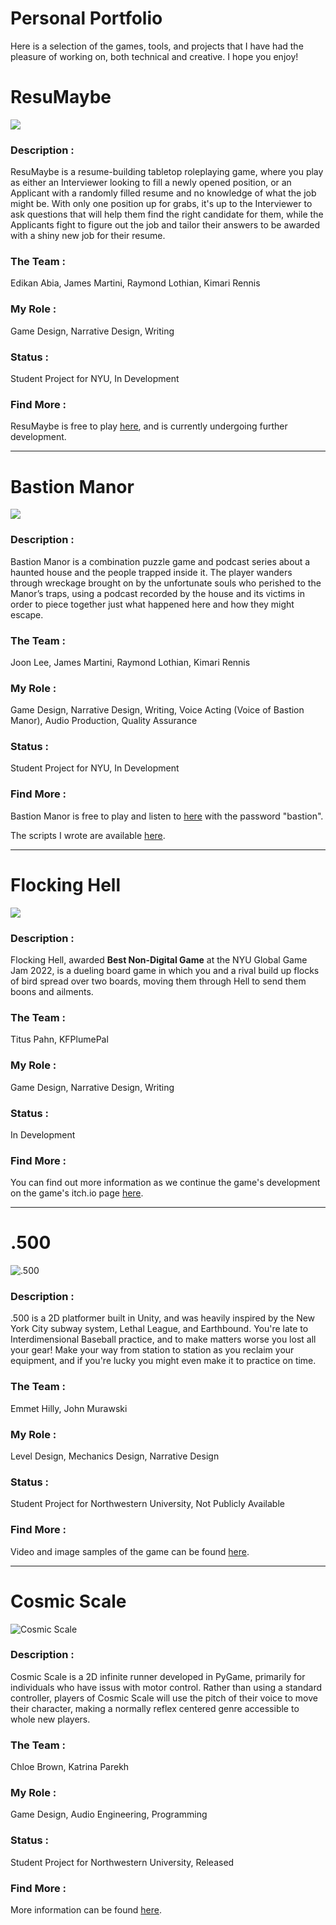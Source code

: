 # Personal Portfolio
Here is a selection of the games, tools, and projects that I have had the pleasure of working on, both technical and creative. I hope you enjoy!
<br>

 
<h1>ResuMaybe</h1>

<img src="docs/assets/images/ResuMaybe Materials.jpg">

<h3> </h3>

<h3> Description : </h3>

ResuMaybe is a resume-building tabletop roleplaying game, where you play as either an Interviewer looking to fill a newly opened position, or an Applicant with a randomly filled resume and no knowledge of what the job might be. With only one position up for grabs, it's up to the Interviewer to ask questions that will help them find the right candidate for them, while the Applicants fight to figure out the job and tailor their answers to be awarded with a shiny new job for their resume. 

<h3>  </h3> 

<h3> The Team : </h3> Edikan Abia, James Martini, Raymond Lothian, Kimari Rennis

<h3>  </h3> 

<h3> My Role : </h3> Game Design, Narrative Design, Writing  

<h3>  </h3> 

<h3> Status : </h3> Student Project for NYU, In Development 

<h3>  </h3> 

<h3> Find More : </h3> 

ResuMaybe is free to play [here](https://heliosraapollo.itch.io/resumaybe), and is currently undergoing further development. 



 ---
 
<h1>Bastion Manor</h1>

<img src="docs/assets/images/Bastion Manor Logo-1.png">

<h3> </h3>

<h3> Description : </h3>

Bastion Manor is a combination puzzle game and podcast series about a haunted house and the people trapped inside it. The player wanders through wreckage brought on by the unfortunate souls who perished to the Manor’s traps, using a podcast recorded by the house and its victims in order to piece together just what happened here and how they might escape. 
<h3>  </h3> 

<h3> The Team : </h3> Joon Lee, James Martini, Raymond Lothian, Kimari Rennis

<h3>  </h3> 

<h3> My Role : </h3> Game Design, Narrative Design, Writing, Voice Acting (Voice of Bastion Manor), Audio Production, Quality Assurance  

<h3>  </h3> 

<h3> Status : </h3> Student Project for NYU, In Development 

<h3>  </h3> 

<h3> Find More : </h3> 

Bastion Manor is free to play and listen to [here](https://jamesmartini.itch.io/bastion-manor) with the password "bastion". 

The scripts I wrote are available [here](https://drive.google.com/drive/folders/1JLT-702vZ0E-lhqnwVHlqW2OcNgdbOwZ?usp=sharing). 

 ---
 
 <h1>Flocking Hell</h1>

<img src="docs/assets/images/Flocking Hell Logo-1.png">

<h3> Description : </h3>

Flocking Hell, awarded **Best Non-Digital Game** at the NYU Global Game Jam 2022, is a dueling board game in which you and a rival build up  flocks of bird spread over two boards, moving them through Hell to send them boons and ailments.  

<h3>  </h3> 

<h3> The Team : </h3> Titus Pahn, KFPlumePal  

<h3>  </h3> 

<h3> My Role : </h3> Game Design, Narrative Design, Writing  

<h3>  </h3> 

<h3> Status : </h3> In Development  

<h3>  </h3> 

<h3> Find More : </h3> 

You can find out more information as we continue the game's development on the game's itch.io page [here](https://heliosraapollo.itch.io/flocking-hell?secret=Fl0fKisAXHtmMLYlcXu6GBHopY). 


 ---

<h1>.500</h1>

![.500](./docs/assets/images/500_Sample_1.gif)

<h3> Description :</h3> .500 is a 2D platformer built in Unity, and was heavily inspired by the New York City subway system, Lethal League, and Earthbound.  You're late to Interdimensional Baseball practice, and to make matters worse you lost all your gear! Make your way from station to station as you reclaim your equipment, and if you're lucky you might even make it to practice on time.

<h3>  </h3>  

<h3> The Team : </h3> Emmet Hilly, John Murawski  

<h3>  </h3>  

<h3> My Role : </h3>  Level Design, Mechanics Design, Narrative Design  

<h3>  </h3> 

<h3> Status : </h3> Student Project for Northwestern University, Not Publicly Available  

<h3>  </h3> 

<h3> Find More : </h3> 

Video and image samples of the game can be found [here](https://github.com/JackWarshaw/Jacks-Personal-Work/tree/main/500-samples).



---



<h1>Cosmic Scale</h1>

![Cosmic Scale](./docs/assets/images/CosmicScale.png)

<h3> Description : </h3> Cosmic Scale is a 2D infinite runner developed in PyGame, primarily for individuals who have issus with motor control. Rather than using a standard controller, players of Cosmic Scale will use the pitch of their voice to move their character, making a normally reflex centered genre accessible to whole new players.  

<h3>  </h3> 

<h3> The Team : </h3> Chloe Brown, Katrina Parekh  

<h3>  </h3> 

<h3> My Role : </h3> Game Design, Audio Engineering, Programming  

<h3>  </h3> 

<h3> Status : </h3> Student Project for Northwestern University, Released  

<h3>  </h3> 

<h3> Find More : </h3> 

More information can be found [here](https://chloemb.github.io/352project/).




